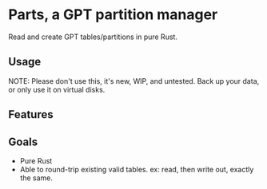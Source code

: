 # Parts, a GPT partition manager

Read and create GPT tables/partitions in pure Rust.

## Usage

NOTE: Please don't use this, it's new, WIP, and untested.
Back up your data, or only use it on virtual disks.

## Features

## Goals

* Pure Rust
* Able to round-trip existing valid tables. ex: read, then write out, exactly the same.
